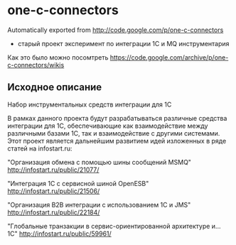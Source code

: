 # one-c-connectors

Automatically exported from http://code.google.com/p/one-c-connectors

* старый проект эксперимент по интеграции 1С и MQ инструментария

Как это было можно посомтреть https://code.google.com/archive/p/one-c-connectors/wikis

## Исходное описание

Набор инструментальных средств интеграции для 1С

В рамках данного проекта будут разрабатываться различные средства интеграции для 1С, обеспечивающие как взаимодействие между различными базами 1С, так и взаимодействие с другими системами. Этот проект является дальнейшим развитием идей изложенных в ряде статей на infostart.ru:

"Организация обмена с помощью шины сообщений MSMQ" http://infostart.ru/public/21077/

"Интеграция 1С с сервисной шиной OpenESB" http://infostart.ru/public/21506/

"Организация B2B интеграции с использованием 1С и JMS" http://infostart.ru/public/22184/

"Глобальные транзакции в сервис-ориентированной архитектуре и... 1С" http://infostart.ru/public/59961/



